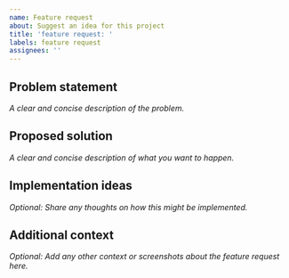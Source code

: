 ```yaml
---
name: Feature request
about: Suggest an idea for this project
title: 'feature request: '
labels: feature request
assignees: ''
---
```


## Problem statement

_A clear and concise description of the problem._

## Proposed solution

_A clear and concise description of what you want to happen._

## Implementation ideas

_Optional: Share any thoughts on how this might be implemented._

## Additional context

_Optional: Add any other context or screenshots about the feature request here._
